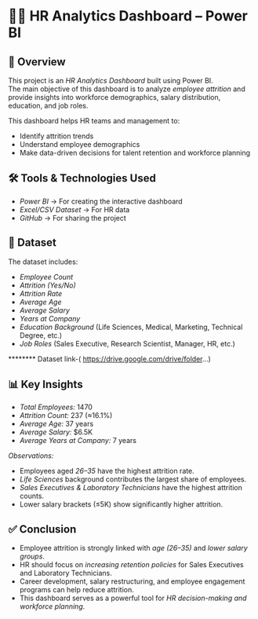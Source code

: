 
# 👨‍💼 HR Analytics Dashboard – Power BI  

## 🔎 Overview  
This project is an *HR Analytics Dashboard* built using Power BI.  
The main objective of this dashboard is to analyze *employee attrition* and provide insights into workforce demographics, salary distribution, education, and job roles.  

This dashboard helps HR teams and management to:  
- Identify attrition trends  
- Understand employee demographics  
- Make data-driven decisions for talent retention and workforce planning  

## 🛠 Tools & Technologies Used  
- *Power BI* → For creating the interactive dashboard  
- *Excel/CSV Dataset* → For HR data  
- *GitHub* → For sharing the project  

## 📂 Dataset  
The dataset includes:  
- *Employee Count*  
- *Attrition (Yes/No)*  
- *Attrition Rate*  
- *Average Age*  
- *Average Salary*  
- *Years at Company*  
- *Education Background* (Life Sciences, Medical, Marketing, Technical Degree, etc.)  
- *Job Roles* (Sales Executive, Research Scientist, Manager, HR, etc.)  

******** Dataset link-( https://drive.google.com/drive/folder...)  

## 📊 Key Insights  
- *Total Employees:* 1470  
- *Attrition Count:* 237 (≈16.1%)  
- *Average Age:* 37 years  
- *Average Salary:* $6.5K  
- *Average Years at Company:* 7 years  

*Observations:*  
- Employees aged *26–35* have the highest attrition rate.  
- *Life Sciences* background contributes the largest share of employees.  
- *Sales Executives & Laboratory Technicians* have the highest attrition counts.  
- Lower salary brackets (≤5K) show significantly higher attrition.  

## ✅ Conclusion  
- Employee attrition is strongly linked with *age (26–35)* and *lower salary groups*.  
- HR should focus on *increasing retention policies* for Sales Executives and Laboratory Technicians.  
- Career development, salary restructuring, and employee engagement programs can help reduce attrition.  
- This dashboard serves as a powerful tool for *HR decision-making and workforce planning*.  

